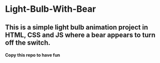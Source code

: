 # Light-Bulb-With-Bear
## This is a simple light bulb animation project in HTML, CSS and JS where a bear appears to turn off the switch. 
#### Copy this repo to have fun
